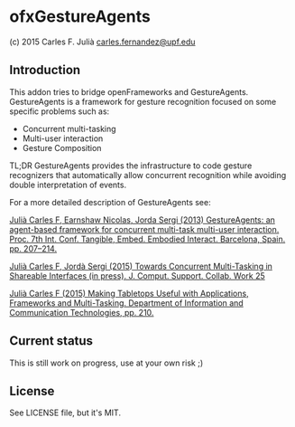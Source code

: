ofxGestureAgents
================

(c) 2015 Carles F. Julià <carles.fernandez@upf.edu>

Introduction
------------

This addon tries to bridge openFrameworks and GestureAgents. GestureAgents is a framework for gesture recognition focused on some specific problems such as:

* Concurrent multi-tasking
* Multi-user interaction
* Gesture Composition

TL;DR GestureAgents provides the infrastructure to code gesture recognizers that automatically allow concurrent recognition while avoiding double interpretation of events.

For a more detailed description of GestureAgents see:

[Julià Carles F, Earnshaw Nicolas, Jorda Sergi (2013) GestureAgents: an agent-based framework for concurrent multi-task multi-user interaction. Proc. 7th Int. Conf. Tangible, Embed. Embodied Interact. Barcelona, Spain. pp. 207–214.](http://mtg.upf.edu/node/2643)

[Julià Carles F, Jordà Sergi (2015) Towards Concurrent Multi-Tasking in Shareable Interfaces (in press). J. Comput. Support. Collab. Work 25](http://mtg.upf.edu/node/3209)

[Julià Carles F (2015) Making Tabletops Useful with Applications, Frameworks and Multi-Tasking. Department of Information and Communication Technologies, pp. 210.](http://mtg.upf.edu/node/3181)

Current status
--------------

This is still work on progress, use at your own risk ;)

License
-------

See LICENSE file, but it's MIT.

